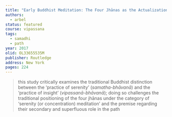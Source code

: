```yaml
---
title: "Early Buddhist Meditation: The Four Jhānas as the Actualization of Insight"
authors:
  - arbel
status: featured
course: vipassana
tags:
  - samadhi
  - path
year: 2017
olid: OL33655535M
publisher: Routledge
address: New York
pages: 224
---
```


> this study critically examines the traditional Buddhist distinction between the ‘practice of serenity’ (*samatha-bhāvanā*) and the ‘practice of insight’ (*vipassanā-bhāvanā*); doing so challenges the traditional positioning of the four jhānas under the category of ‘serenity (or concentration) meditation’ and the premise regarding their secondary and superfluous role in the path

